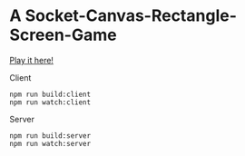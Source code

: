 # A Socket-Canvas-Rectangle-Screen-Game

[Play it here!](http://165.227.188.111:5555/)

Client
```
npm run build:client
npm run watch:client
```

Server
```
npm run build:server
npm run watch:server
```